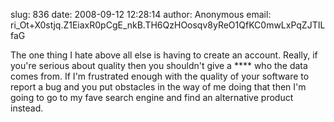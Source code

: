 slug:    836
date:    2008-09-12 12:28:14
author:  Anonymous
email:   ri_Ot+X0stjq.Z1EiaxR0pCgE_nkB.TH6QzHOosqv8yReO1QfKC0mwLxPqZJTILfaG

The one thing I hate above all else is having to create an
account. Really, if you're serious about quality then you shouldn't
give a \*\*\*\* who the data comes from. If I'm frustrated enough with the
quality of your software to report a bug and you put obstacles in the
way of me doing that then I'm going to go to my fave search engine and
find an alternative product instead.

